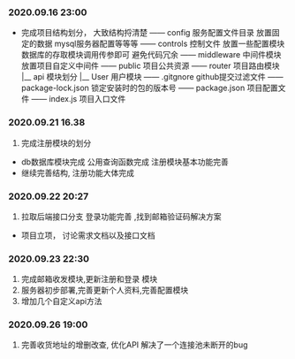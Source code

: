 ### 2020.09.16 23:00
 - 完成项目结构划分， 大致结构捋清楚
 —— config 服务配置文件目录 放置固定的数据 mysql服务器配置等等等
 —— controls 控制文件 放置一些配置模块 数据库的存取模块调用传参即可 避免代码冗余
 —— middleware 中间件模块 放置项目自定义中间件 
 —— public 项目公共资源
 —— router 项目路由模块 
   |__ api 模块划分
      |__ User 用户模块
 —— .gitgnore github提交过滤文件
 —— package-lock.json 锁定安装时的包的版本号
 —— package.json 项目配置文件 
 —— index.js 项目入口文件

### 2020.09.21 16.38
1. 完成注册模块的划分
 - db数据库模块完成 公用查询函数完成 注册模块基本功能完善 
 - 继续完善结构, 注册功能大体完成
### 2020.09.22 20:27
1. 拉取后端接口分支 登录功能完善 ,找到邮箱验证码解决方案 
  - 项目立项， 讨论需求文档以及接口文档
### 2020.09.23 22:30
1. 完成邮箱收发模块,更新注册和登录 模块 
2. 服务器初步部署,完善更新个人资料,完善配置模块
3. 增加几个自定义api方法 
### 2020.09.26 19:00
1. 完善收货地址的增删改查, 优化API 解决了一个连接池未断开的bug

